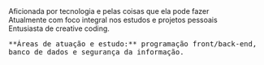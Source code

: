 
  
##
Aficionada por tecnologia e pelas coisas que ela pode fazer<br>
Atualmente com foco integral nos estudos e projetos pessoais<br>
Entusiasta de creative coding.<br> 

<div>
<kbd>**Áreas de atuação e estudo:** programação front/back-end, banco de dados e segurança da informação.</kbd>
</div>
  
##
  </div>
 
